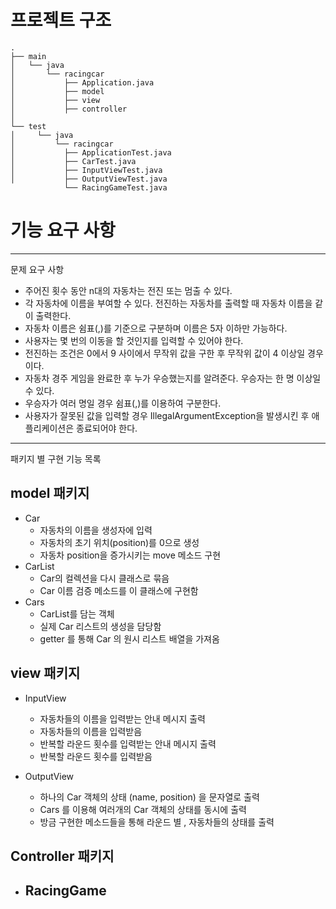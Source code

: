 # 프로젝트 구조

```
.
├── main
│   └── java
│       └── racingcar
│           ├── Application.java
│           ├── model
│           ├── view
│           ├── controller
│               
└── test
│     └── java
│         └── racingcar
│           ├── ApplicationTest.java
│           ├── CarTest.java
│           ├── InputViewTest.java
│           ├── OutputViewTest.java
            └── RacingGameTest.java
```

# 기능 요구 사항

---
문제 요구 사항

- 주어진 횟수 동안 n대의 자동차는 전진 또는 멈출 수 있다.
- 각 자동차에 이름을 부여할 수 있다. 전진하는 자동차를 출력할 때 자동차 이름을 같이 출력한다.
- 자동차 이름은 쉼표(,)를 기준으로 구분하며 이름은 5자 이하만 가능하다.
- 사용자는 몇 번의 이동을 할 것인지를 입력할 수 있어야 한다.
- 전진하는 조건은 0에서 9 사이에서 무작위 값을 구한 후 무작위 값이 4 이상일 경우이다.
- 자동차 경주 게임을 완료한 후 누가 우승했는지를 알려준다. 우승자는 한 명 이상일 수 있다.
- 우승자가 여러 명일 경우 쉼표(,)를 이용하여 구분한다.
- 사용자가 잘못된 값을 입력할 경우 IllegalArgumentException을 발생시킨 후 애플리케이션은 종료되어야 한다.

---
패키지 별 구현 기능 목록

## model 패키지

- Car
  - 자동차의 이름을 생성자에 입력 
  - 자동차의 초기 위치(position)를 0으로 생성
  - 자동차 position을 증가시키는 move 메소드 구현
- CarList
  - Car의 컬렉션을 다시 클래스로 묶음
  - Car 이름 검증 메소드를 이 클래스에 구현함
- Cars
  - CarList를 담는 객체 
  - 실제 Car 리스트의 생성을 담당함
  - getter 를 통해 Car 의 원시 리스트 배열을 가져옴 

## view 패키지

- InputView
    - 자동차들의 이름을 입력받는 안내 메시지 출력
    - 자동차들의 이름을 입력받음
    - 반복할 라운드 횟수를 입력받는 안내 메시지 출력
    - 반복할 라운드 횟수를 입력받음

- OutputView
    - 하나의 Car 객체의 상태 (name, position) 을 문자열로 출력
    - Cars 를 이용해 여러개의 Car 객체의 상태를 동시에 출력
    - 방금 구현한 메소드들을 통해 라운드 별 , 자동차들의 상태를 출력

## Controller 패키지
- RacingGame
  - 

